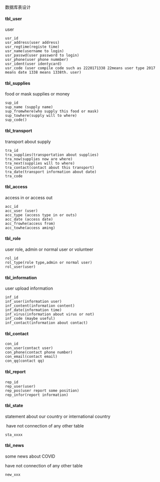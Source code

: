 数据库表设计

#### tbl_user

user

```
usr_id
usr_address(user address)
usr_regtime(registe time)
usr_name(username to login)
usr_passwd(user password to login)
usr_phone(user phone nummber)
usr_ident(user identycard)
usr_code (user compile code such as 2220171338 22means user type 2017 means date 1338 means 1338th. user)
```

#### tbl_supplies

food or mask supplies or money

```
sup_id
sup_name (supply name)
sup_fromwhere(who supply this food or mask)
sup_towhere(supply will to where)
sup_code()
```

#### tbl_transport

transport about supply

```
tra_id
tra_supplies(transportation about supplies)
tra_now(supplies now are where)
tra_next(supplies will to where)
tra_contact(contact about this transport)
tra_date(transport information about date)
tra_code
```

#### tbl_access

access in or access out 

```
acc_id
acc_user (user)
acc_type (access type in or outs)
acc_date (access date)
acc_frowhe(access from)
acc_towhe(access aming)
```

#### tbl_role

user role, admin  or normal user or volunteer

```
rol_id
rol_type(role type,admin or normal user)
rol_user(user)
```

#### tbl_information

user upload information 

```
inf_id
inf_user(information user)
inf_content(information content)
inf_date(information time)
inf_virus(information about virus or not)
inf_code (maybe useful)
inf_contact(information about contact)
```

#### tbl_contact

```
con_id
con_user(contact user)
con_phone(contact phone number)
con_email(contact email)
con_qq(contact qq)
```

#### tbl_report

```
rep_id
rep_user(user)
rep_pos(user report some position)
rep_infor(report information)
```

#### tbl_state

statement about our country or international country

​	have not connection of any other table

```
sta_xxxx

```

#### tbl_news

some news about COVID 

have not connection of any other table

```
new_xxx
```

